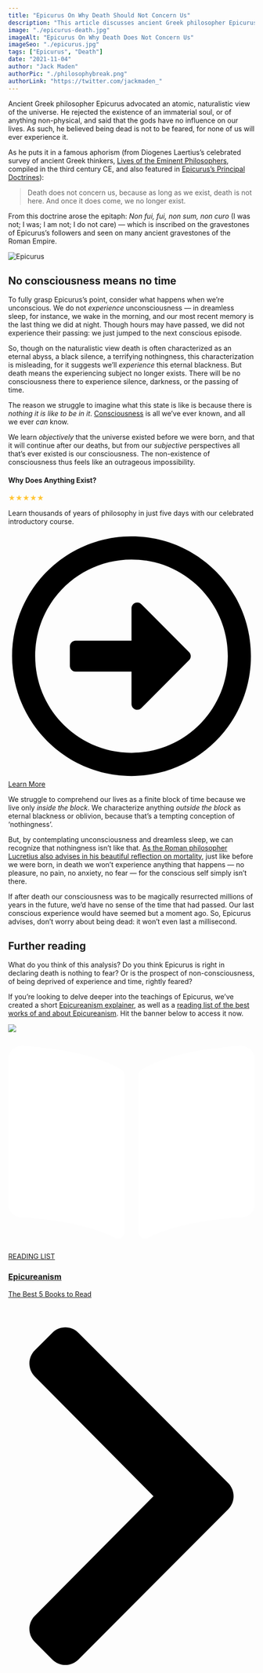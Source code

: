 ```yaml
---
title: "Epicurus On Why Death Should Not Concern Us"
description: "This article discusses ancient Greek philosopher Epicurus on why “death does not concern us, because as long as we exist, death is not here. And once it does come, we no longer exist.”"
image: "./epicurus-death.jpg"
imageAlt: "Epicurus On Why Death Does Not Concern Us"
imageSeo: "./epicurus.jpg"
tags: ["Epicurus", "Death"]
date: "2021-11-04"
author: "Jack Maden"
authorPic: "./philosophybreak.png"
authorLink: "https://twitter.com/jackmaden_"
---
```

<span class="big-letter">A</span>ncient Greek philosopher Epicurus advocated an atomic, naturalistic view of the universe. He rejected the existence of an immaterial soul, or of anything non-physical, and said that the gods have no influence on our lives. As such, he believed being dead is not to be feared, for none of us will ever experience it. 

As he puts it in a famous aphorism (from Diogenes Laertius’s celebrated survey of ancient Greek thinkers, <a target="_blank" rel="noopener noreferrer sponsored" href="http://www.amazon.com/gp/product/0197523390/ref=as_li_tl?ie=UTF8&tag=philosophybre-20&camp=1789&creative=9325&linkCode=as2&creativeASIN=0197523390&linkId=4f41f433d7cd2ad97c98fcc8f3c45b26">Lives of the Eminent Philosophers</a>, compiled in the third century CE, and also featured in [Epicurus’s Principal Doctrines](/articles/epicurus-principal-doctrines-40-aphorisms-for-living-well/)): 

>Death does not concern us, because as long as we exist, death is not here. And once it does come, we no longer exist.

From this doctrine arose the epitaph: _Non fui, fui, non sum, non curo_ (I was not; I was; I am not; I do not care) — which is inscribed on the gravestones of Epicurus’s followers and seen on many ancient gravestones of the Roman Empire.

![Epicurus](./epicurus.jpg "A marble bust of the ancient Greek philosopher, Epicurus (341 - 270 BCE).")

## No consciousness means no time

<span class="big-letter">T</span>o fully grasp Epicurus’s point, consider what happens when we’re unconscious. We do not _experience_ unconsciousness — in dreamless sleep, for instance, we wake in the morning, and our most recent memory is the last thing we did at night. Though hours may have passed, we did not experience their passing: we just jumped to the next conscious episode. 

So, though on the naturalistic view death is often characterized as an eternal abyss, a black silence, a terrifying nothingness, this characterization is misleading, for it suggests we’ll _experience_ this eternal blackness. But death means the experiencing subject no longer exists. There will be no consciousness there to experience silence, darkness, or the passing of time.

The reason we struggle to imagine what this state is like is because there is _nothing it is like to be in it_. [Consciousness](/reading-lists/consciousness/) is all we’ve ever known, and all we ever _can_ know. 

We learn _objectively_ that the universe existed before we were born, and that it will continue after our deaths, but from our _subjective_ perspectives all that’s ever existed is our consciousness. The non-existence of consciousness thus feels like an outrageous impossibility. 

<div class="course-promo text-center">
    <h4>Why Does Anything Exist?</h4>
    <p><span style="color: #ffc536">&#9733;&#9733;&#9733;&#9733;&#9733;</span></p>
    <p class="small-grey-font">Learn thousands of years of philosophy in just five days with our celebrated introductory course.</p>
    <a class="button secondary" href="/lifes-big-questions/"><svg xmlns="http://www.w3.org/2000/svg" viewBox="0 0 512 512"><path d="M504 256C504 119 393 8 256 8S8 119 8 256s111 248 248 248 248-111 248-248zm-448 0c0-110.5 89.5-200 200-200s200 89.5 200 200-89.5 200-200 200S56 366.5 56 256zm72 20v-40c0-6.6 5.4-12 12-12h116v-67c0-10.7 12.9-16 20.5-8.5l99 99c4.7 4.7 4.7 12.3 0 17l-99 99c-7.6 7.6-20.5 2.2-20.5-8.5v-67H140c-6.6 0-12-5.4-12-12z"/></svg>Learn More</a>
</div>

We struggle to comprehend our lives as a finite block of time because we live only _inside the block_. We characterize anything _outside the block_ as eternal blackness or oblivion, because that’s a tempting conception of ‘nothingness’. 

But, by contemplating unconsciousness and dreamless sleep, we can recognize that nothingness isn’t like that. [As the Roman philosopher Lucretius also advises in his beautiful reflection on mortality](/articles/why-death-is-nothing-to-fear-lucretius-epicureanism/), just like before we were born, in death we won’t experience anything that happens — no pleasure, no pain, no anxiety, no fear — for the conscious self simply isn’t there.

If after death our consciousness was to be magically resurrected millions of years in the future, we’d have no sense of the time that had passed. Our last conscious experience would have seemed but a moment ago. So, Epicurus advises, don’t worry about being dead: it won’t even last a millisecond. 

## Further reading

<span class="big-letter">W</span>hat do you think of this analysis? Do you think Epicurus is right in declaring death is nothing to fear? Or is the prospect of non-consciousness, of being deprived of experience and time, rightly feared?

If you’re looking to delve deeper into the teachings of Epicurus, we’ve created a short [Epicureanism explainer](/articles/epicureanism-defined-philosophy-is-a-form-of-therapy/), as well as a [reading list of the best works of and about Epicureanism](/reading-lists/epicureanism/). Hit the banner below to access it now. 

<a class="reading-list cta" href="/reading-lists/epicureanism/">
    <img class="title-img" src="./epicureanism.webp"/>
    <div class="darkener"></div>
    <div class="reading-list-title">
        <span class="tag time"><svg xmlns="http://www.w3.org/2000/svg" viewBox="0 0 576 512"><path fill="#fff" d="M542.22 32.05c-54.8 3.11-163.72 14.43-230.96 55.59-4.64 2.84-7.27 7.89-7.27 13.17v363.87c0 11.55 12.63 18.85 23.28 13.49 69.18-34.82 169.23-44.32 218.7-46.92 16.89-.89 30.02-14.43 30.02-30.66V62.75c.01-17.71-15.35-31.74-33.77-30.7zM264.73 87.64C197.5 46.48 88.58 35.17 33.78 32.05 15.36 31.01 0 45.04 0 62.75V400.6c0 16.24 13.13 29.78 30.02 30.66 49.49 2.6 149.59 12.11 218.77 46.95 10.62 5.35 23.21-1.94 23.21-13.46V100.63c0-5.29-2.62-10.14-7.27-12.99z"/></svg>READING LIST</span>
        <div class="separator reading-list banner"></div>
        <h3>Epicureanism</h3>
        <p style="margin: 0;">The Best 5 Books to Read</p>
    </div>    
    <svg class="cta swing" xmlns="http://www.w3.org/2000/svg" viewBox="0 0 320 512"><path d="M285.476 272.971L91.132 467.314c-9.373 9.373-24.569 9.373-33.941 0l-22.667-22.667c-9.357-9.357-9.375-24.522-.04-33.901L188.505 256 34.484 101.255c-9.335-9.379-9.317-24.544.04-33.901l22.667-22.667c9.373-9.373 24.569-9.373 33.941 0L285.475 239.03c9.373 9.372 9.373 24.568.001 33.941z"/></svg>
</a>